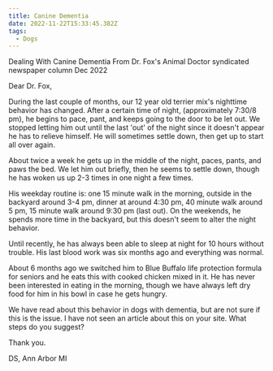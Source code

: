 ```yaml
---
title: Canine Dementia
date: 2022-11-22T15:33:45.382Z
tags:
  - Dogs
---
```


Dealing With Canine Dementia
From Dr. Fox's Animal Doctor syndicated newspaper column Dec 2022

Dear Dr. Fox,

During the last couple of months, our 12 year old terrier mix's nighttime behavior has changed.  After a certain time of night, (approximately 7:30/8 pm), he begins to pace, pant, and keeps going to the door to be let out.  We stopped letting him out until the last 'out' of the night since it doesn't appear he has to relieve himself. He will sometimes settle down, then get up to start all over again.

About twice a week he gets up in the middle of the night, paces, pants, and paws the bed. We let him out briefly, then he seems to settle down, though he has woken us up 2-3 times in one night a few times.

His weekday routine is: one 15 minute walk in the morning, outside in the backyard around 3-4 pm, dinner at around 4:30 pm, 40 minute walk around 5 pm, 15 minute walk around 9:30 pm (last out). On the weekends, he spends more time in the backyard, but this doesn't seem to alter the night behavior.

Until recently, he has always been able to sleep at night for 10 hours without trouble.  His last blood work was six months ago and everything was normal.

About 6 months ago we switched him to Blue Buffalo life protection formula for seniors and he eats this with cooked chicken mixed in it.  He has never been interested in eating in the morning, though we have always left dry food for him in his bowl in case he gets hungry.

We have read about this behavior in dogs with dementia, but are not sure if this is the issue.  I have not seen an article about this on your site.  What steps do you suggest?

Thank you.

DS, Ann Arbor MI
